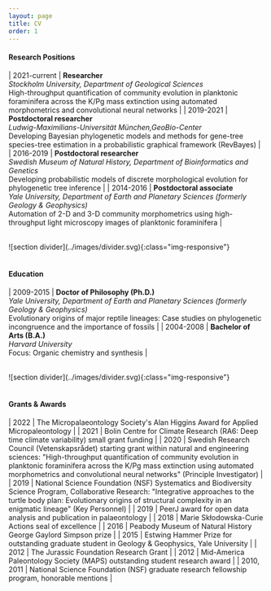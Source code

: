```yaml
---
layout: page
title: CV
order: 1
---
```


#### Research Positions

| 2021-current | **Researcher**<br>*Stockholm University, Department of Geological Sciences*<br><acc>High-throughput quantification of community evolution in planktonic foraminifera across the K/Pg mass extinction using automated morphometrics and convolutional neural networks</acc> |
| 2019-2021 | **Postdoctoral researcher**<br>*Ludwig-Maximilians-Universität München,GeoBio-Center*<br><acc>Developing Bayesian phylogenetic models and methods for gene-tree species-tree estimation in a probabilistic graphical framework (RevBayes)</acc> |
| 2016-2019 | **Postdoctoral researcher**<br>*Swedish Museum of Natural History, Department of Bioinformatics and Genetics*<br><acc>Developing probabilistic models of discrete morphological evolution for phylogenetic tree inference</acc> |
| 2014-2016 | **Postdoctoral associate**<br>*Yale University, Department of Earth and Planetary Sciences (formerly Geology & Geophysics)*<br><acc>Automation of 2-D and 3-D community morphometrics using high-throughput light microscopy images of planktonic foraminifera</acc> |

<br>
![section divider](../images/divider.svg){:class="img-responsive"}
<br>
<br>

#### Education

| 2009-2015 | **Doctor of Philosophy (Ph.D.)**<br>*Yale University, Department of Earth and Planetary Sciences (formerly Geology & Geophysics)*<br><acc>Evolutionary origins of major reptile lineages: Case studies on phylogenetic incongruence and the importance of fossils</acc> |
| 2004-2008 | **Bachelor of Arts (B.A.)**<br>*Harvard University*<br><acc>Focus: Organic chemistry and synthesis</acc> |

<br>
![section divider](../images/divider.svg){:class="img-responsive"}
<br>
<br>

#### Grants & Awards

| 2022 | The Micropalaeontology Society's Alan Higgins Award for Applied Micropaleontology |
| 2021 | Bolin Centre for Climate Research (RA6: Deep time climate variability) small grant funding |
| 2020 | Swedish Research Council (Vetenskapsrådet) starting grant within natural and engineering sciences: "High-throughput quantification of community evolution in planktonic foraminifera across the K/Pg mass extinction using automated morphometrics and convolutional neural networks" (Principle Investigator) |
| 2019 | National Science Foundation (NSF) Systematics and Biodiversity Science Program, Collaborative Research: "Integrative approaches to the turtle body plan: Evolutionary origins of structural complexity in an enigmatic lineage" (Key Personnel) |
| 2019 | PeerJ award for open data analysis and publication in palaeontology |
| 2018 | Marie Skłodowska-Curie Actions seal of excellence |
| 2016 | Peabody Museum of Natural History George Gaylord Simpson prize |
| 2015 | Estwing Hammer Prize for outstanding graduate student in Geology & Geophysics, Yale University |
| 2012 | The Jurassic Foundation Research Grant |
| 2012 | Mid-America Paleontology Society (MAPS) outstanding student research award |
| 2010, 2011 | National Science Foundation (NSF) graduate research fellowship program, honorable mentions |
